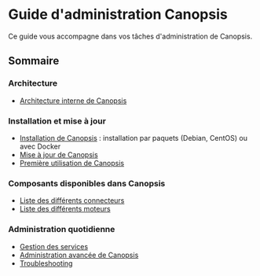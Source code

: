 # Guide d'administration Canopsis

Ce guide vous accompagne dans vos tâches d'administration de Canopsis.

## Sommaire

### Architecture

*  [Architecture interne de Canopsis](architecture-interne/index.md)

### Installation et mise à jour

*  [Installation de Canopsis](installation/index.md) : installation par paquets (Debian, CentOS) ou avec Docker
*  [Mise à jour de Canopsis](mise-a-jour/index.md)
*  [Première utilisation de Canopsis](exemples-interconnexions/index.md)

### Composants disponibles dans Canopsis

*  [Liste des différents connecteurs](../guide-connecteurs/)
*  [Liste des différents moteurs](moteurs/index.md)

### Administration quotidienne

*  [Gestion des services](gestion-services/index.md)
*  [Administration avancée de Canopsis](administration-avancee/index.md)
*  [Troubleshooting](troubleshooting/index.md)
